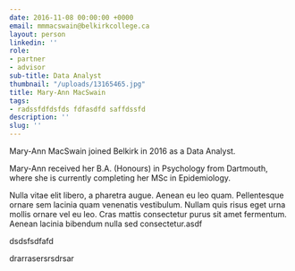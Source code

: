 ```yaml
---
date: 2016-11-08 00:00:00 +0000
email: mmmacswain@belkirkcollege.ca
layout: person
linkedin: ''
role:
- partner
- advisor
sub-title: Data Analyst
thumbnail: "/uploads/13165465.jpg"
title: Mary-Ann MacSwain
tags:
- radssfdfdsfds fdfasdfd saffdssfd
description: ''
slug: ''
---
```



Mary-Ann MacSwain joined Belkirk in 2016 as a Data Analyst.

Mary-Ann received her B.A. (Honours) in Psychology from Dartmouth, where she is currently completing her MSc in Epidemiology.

Nulla vitae elit libero, a pharetra augue. Aenean eu leo quam. Pellentesque ornare sem lacinia quam venenatis vestibulum. Nullam quis risus eget urna mollis ornare vel eu leo. Cras mattis consectetur purus sit amet fermentum. Aenean lacinia bibendum nulla sed consectetur.asdf

dsdsfsdfafd

drarrasersrsdrsar